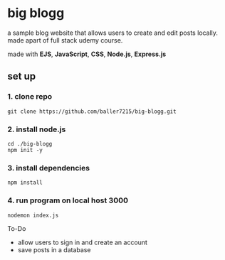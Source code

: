 # big blogg

a sample blog website that allows users to create and edit posts locally. made apart of full stack udemy course.

made with **EJS**, **JavaScript**, **CSS**, **Node.js**, **Express.js**

## set up
### 1. clone repo
```
git clone https://github.com/baller7215/big-blogg.git
```

### 2. install node.js
```
cd ./big-blogg
npm init -y
```
### 3. install dependencies
```
npm install
```

### 4. run program on local host 3000

```
nodemon index.js
```


To-Do
<ul>
  <li>allow users to sign in and create an account</li>
  <li>save posts in a database</li>
</ul>

